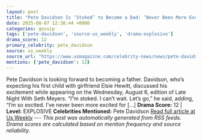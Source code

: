 ```yaml
---
layout: post
title: "Pete Davidson Is ‘Stoked’ to Become a Dad: ‘Never Been More Excited’"
date: 2025-08-07 12:38:44 +0000
categories: gossip
tags: ['pete-davidson', 'source-us_weekly', 'drama-explosive']
drama_score: 12
primary_celebrity: pete_davidson
source: us_weekly
source_url: "https://www.usmagazine.com/celebrity-news/news/pete-davidson-talks-fatherhood-and-baby-with-elsie-hewitt/"
mentions: {'pete_davidson': 12}
---
```


Pete Davidson is looking forward to becoming a father. Davidson, who’s expecting his first child with girlfriend Elsie Hewitt, discussed his excitement while appearing on the Wednesday, August 6, edition of Late Night With Seth Meyers. “I”m stoked. I can’t wait. Let’s go,” he said, adding, “I’m so excited. I’ve never been more excited for […] **Drama Score:** 12 | **Level:** EXPLOSIVE **Celebrities Mentioned:** Pete Davidson [Read full article at Us Weekly](https://www.usmagazine.com/celebrity-news/news/pete-davidson-talks-fatherhood-and-baby-with-elsie-hewitt/) --- *This post was automatically generated from RSS feeds. Drama scores are calculated based on mention frequency and source reliability.*